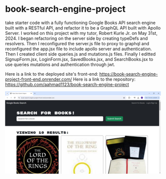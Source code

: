 # book-search-engine-project
take starter code with a fully functioning Google Books API search engine built with a RESTful API, and refactor it to be a GraphQL API built with Apollo Server. I worked on this project with my tutor, Robert Kurle Jr. on May 31st, 2024. I began refactoring on the server side by creating typeDefs and resolvers. Then I reconfigured the server.js file to proxy to graphql and reconfigured the app.jsx file to include apollo server and authentication. Then I created client side queries.js and mutations.js files. Finally I editted SignupForm.jsx, LoginForm.jsx, SavedBooks.jsx, and SearchBooks.jsx to use queries mutations and authentication through jwt. 


Here is a link to the deployed site's front-end: https://book-search-engine-project-front-end.onrender.com/
Here is a link to the repository: https://github.com/aahmad1123/book-search-engine-project

![screenshot of project](/challenge-21-screenshot.jpg "Screenshot")
